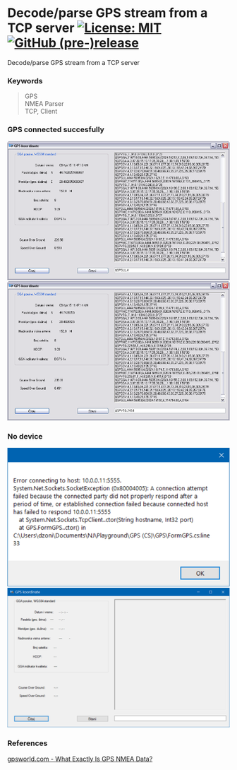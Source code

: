 # Decode/parse GPS stream from a TCP server [![License: MIT](https://img.shields.io/badge/License-MIT-blue.svg)](https://github.com/etfovac/gps/blob/master/LICENSE) [![GitHub (pre-)release](https://img.shields.io/badge/releases--yellow.svg)](https://github.com/etfovac/gps/releases/)
 Decode/parse GPS stream from a TCP server  
 
### Keywords  
> GPS  
> NMEA Parser  
> TCP, Client  
 
### GPS connected succesfully  
<img src="./graphics/Connected_1_SRB.png" alt="Connected_1_SRB">  
<img src="./graphics/Connected_2_SRB.png" alt="Connected_2_SRB">  

### No device  
<img src="./graphics/NoDevice.png" alt="NoDevice">  
<img src="./graphics/Start_SRB.png" alt="Start_SRB">  

### References  
<a href="https://www.gpsworld.com/what-exactly-is-gps-nmea-data/">gpsworld.com - What Exactly Is GPS NMEA Data?</a>
